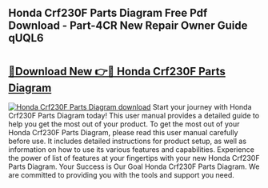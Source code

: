 ## Honda Crf230F Parts Diagram Free Pdf Download - Part-4CR New Repair Owner Guide qUQL6

# <h2><a href="http://dfrisjn.blite.top/?on=Honda+Crf230F+Parts+Diagram">🔗Download New 👉🔴 Honda Crf230F Parts Diagram</a></h2>

[![Honda Crf230F Parts Diagram download](https://i.imgur.com/lujVjoI.png)](http://dfrisjn.blite.top/?on=Honda+Crf230F+Parts+Diagram)
Start your journey with Honda Crf230F Parts Diagram today! This user manual provides a detailed guide to help you get the most out of your product. To get the most out of your Honda Crf230F Parts Diagram, please read this user manual carefully before use. It includes detailed instructions for product setup, as well as information on how to use its various features and capabilities. Experience the power of list of features at your fingertips with your new Honda Crf230F Parts Diagram. Your Success is Our Goal Honda Crf230F Parts Diagram. We are committed to providing you with the tools and support you need.
